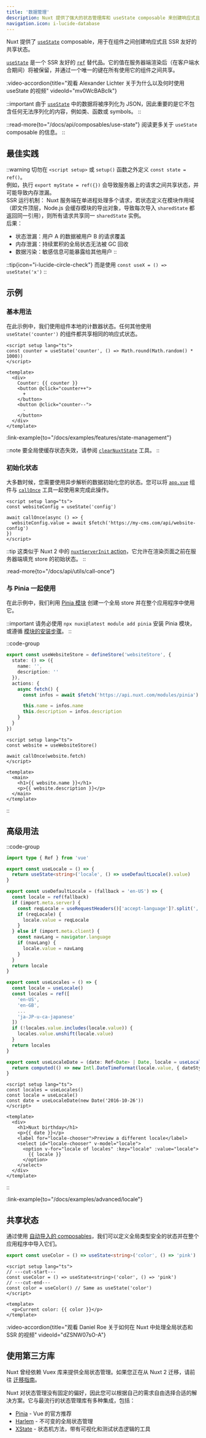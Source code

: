 ```yaml
---
title: '数据管理'
description: Nuxt 提供了强大的状态管理库和 useState composable 来创建响应式且 SSR 友好的共享状态。
navigation.icon: i-lucide-database
---
```


Nuxt 提供了 [`useState`](/docs/api/composables/use-state) composable，用于在组件之间创建响应式且 SSR 友好的共享状态。

[`useState`](/docs/api/composables/use-state) 是一个 SSR 友好的 [`ref`](https://vuejs.org/api/reactivity-core.html#ref) 替代品。它的值在服务器端渲染后（在客户端水合期间）将被保留，并通过一个唯一的键在所有使用它的组件之间共享。

:video-accordion{title="观看 Alexander Lichter 关于为什么以及何时使用 useState 的视频" videoId="mv0WcBABcIk"}

::important
由于 [`useState`](/docs/api/composables/use-state) 中的数据将被序列化为 JSON，因此重要的是它不包含任何无法序列化的内容，例如类、函数或 symbols。
::

::read-more{to="/docs/api/composables/use-state"}
阅读更多关于 `useState` composable 的信息。
::

## 最佳实践

::warning
切勿在 `<script setup>` 或 `setup()` 函数之外定义 `const state = ref()`。<br>
例如，执行 `export myState = ref({})` 会导致服务器上的请求之间共享状态，并可能导致内存泄漏。
<br>
SSR 运行机制： Nuxt 服务端在单进程处理多个请求，若状态定义在模块作用域（即文件顶层，Node.js 会缓存模块的导出对象，导致每次导入 `sharedState` 都返回同一引用），则所有请求共享同一 `sharedState` 实例。
<br>
后果：
* 状态泄漏：用户 A 的数据被用户 B 的请求覆盖
* 内存泄漏：持续累积的全局状态无法被 GC 回收
* 数据污染：敏感信息可能暴露给其他用户
::

::tip{icon="i-lucide-circle-check"}
而是使用 `const useX = () => useState('x')`
::

## 示例

### 基本用法

在此示例中，我们使用组件本地的计数器状态。任何其他使用 `useState('counter')` 的组件都共享相同的响应式状态。

```vue twoslash [app.vue]
<script setup lang="ts">
const counter = useState('counter', () => Math.round(Math.random() * 1000))
</script>

<template>
  <div>
    Counter: {{ counter }}
    <button @click="counter++">
      +
    </button>
    <button @click="counter--">
      -
    </button>
  </div>
</template>
```

:link-example{to="/docs/examples/features/state-management"}

::note
要全局使缓存状态失效，请参阅 [`clearNuxtState`](/docs/api/utils/clear-nuxt-state) 工具。
::

### 初始化状态

大多数时候，您需要使用异步解析的数据初始化您的状态。您可以将 [`app.vue`](/docs/guide/directory-structure/app) 组件与 [`callOnce`](/docs/api/utils/call-once) 工具一起使用来完成此操作。

```vue twoslash [app.vue]
<script setup lang="ts">
const websiteConfig = useState('config')

await callOnce(async () => {
  websiteConfig.value = await $fetch('https://my-cms.com/api/website-config')
})
</script>
```

::tip
这类似于 Nuxt 2 中的 [`nuxtServerInit` action](https://v2.nuxt.com/docs/directory-structure/store/#the-nuxtserverinit-action)，它允许在渲染页面之前在服务器端填充 store 的初始状态。
::

:read-more{to="/docs/api/utils/call-once"}

### 与 Pinia 一起使用

在此示例中，我们利用 [Pinia 模块](/modules/pinia) 创建一个全局 store 并在整个应用程序中使用它。

::important
请务必使用 `npx nuxi@latest module add pinia` 安装 Pinia 模块，或遵循 [模块的安装步骤](https://pinia.vuejs.org/ssr/nuxt.html#Installation)。
::

::code-group
```ts [stores/website.ts]
export const useWebsiteStore = defineStore('websiteStore', {
  state: () => ({
    name: '',
    description: ''
  }),
  actions: {
    async fetch() {
      const infos = await $fetch('https://api.nuxt.com/modules/pinia')

      this.name = infos.name
      this.description = infos.description
    }
  }
})
```
```vue [app.vue]
<script setup lang="ts">
const website = useWebsiteStore()

await callOnce(website.fetch)
</script>

<template>
  <main>
    <h1>{{ website.name }}</h1>
    <p>{{ website.description }}</p>
  </main>
</template>
```
::

## 高级用法

::code-group
```ts [composables/locale.ts]
import type { Ref } from 'vue'

export const useLocale = () => {
  return useState<string>('locale', () => useDefaultLocale().value)
}

export const useDefaultLocale = (fallback = 'en-US') => {
  const locale = ref(fallback)
  if (import.meta.server) {
    const reqLocale = useRequestHeaders()['accept-language']?.split(',')[0]
    if (reqLocale) {
      locale.value = reqLocale
    }
  } else if (import.meta.client) {
    const navLang = navigator.language
    if (navLang) {
      locale.value = navLang
    }
  }
  return locale
}

export const useLocales = () => {
  const locale = useLocale()
  const locales = ref([
    'en-US',
    'en-GB',
    ...
    'ja-JP-u-ca-japanese'
  ])
  if (!locales.value.includes(locale.value)) {
    locales.value.unshift(locale.value)
  }
  return locales
}

export const useLocaleDate = (date: Ref<Date> | Date, locale = useLocale()) => {
  return computed(() => new Intl.DateTimeFormat(locale.value, { dateStyle: 'full' }).format(unref(date)))
}
```

```vue [app.vue]
<script setup lang="ts">
const locales = useLocales()
const locale = useLocale()
const date = useLocaleDate(new Date('2016-10-26'))
</script>

<template>
  <div>
    <h1>Nuxt birthday</h1>
    <p>{{ date }}</p>
    <label for="locale-chooser">Preview a different locale</label>
    <select id="locale-chooser" v-model="locale">
      <option v-for="locale of locales" :key="locale" :value="locale">
        {{ locale }}
      </option>
    </select>
  </div>
</template>
```
::

:link-example{to="/docs/examples/advanced/locale"}

## 共享状态

通过使用 [自动导入的 composables](/docs/guide/directory-structure/composables)，我们可以定义全局类型安全的状态并在整个应用程序中导入它们。

```ts twoslash [composables/states.ts]
export const useColor = () => useState<string>('color', () => 'pink')
```

```vue [app.vue]
<script setup lang="ts">
// ---cut-start---
const useColor = () => useState<string>('color', () => 'pink')
// ---cut-end---
const color = useColor() // Same as useState('color')
</script>

<template>
  <p>Current color: {{ color }}</p>
</template>
```

:video-accordion{title="观看 Daniel Roe 关于如何在 Nuxt 中处理全局状态和 SSR 的视频" videoId="dZSNW07sO-A"}

## 使用第三方库

Nuxt 曾经依赖 Vuex 库来提供全局状态管理。如果您正在从 Nuxt 2 迁移，请前往 [迁移指南](/docs/migration/configuration#vuex)。

Nuxt 对状态管理没有固定的偏好，因此您可以根据自己的需求自由选择合适的解决方案。它与最流行的状态管理库有多种集成，包括：

- [Pinia](/modules/pinia) - Vue 的官方推荐
- [Harlem](/modules/harlem) - 不可变的全局状态管理
- [XState](/modules/xstate) - 状态机方法，带有可视化和测试状态逻辑的工具
